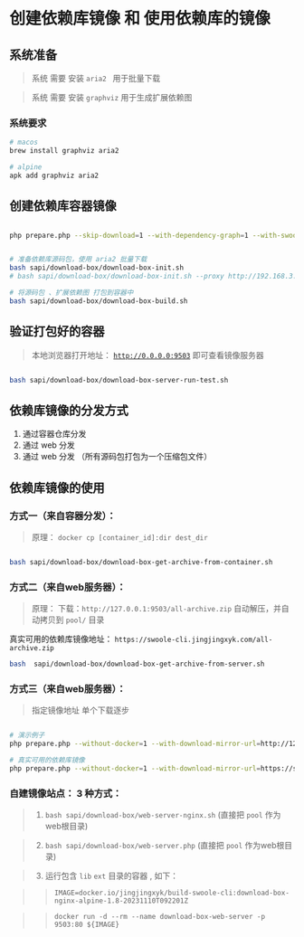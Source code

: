 # 创建依赖库镜像 和 使用依赖库的镜像

## 系统准备

> 系统 需要 安装 `aria2 ` 用于批量下载

> 系统 需要 安装 `graphviz` 用于生成扩展依赖图

### 系统要求

```bash
# macos
brew install graphviz aria2

# alpine
apk add graphviz aria2

```

## 创建依赖库容器镜像

```bash

php prepare.php --skip-download=1 --with-dependency-graph=1 --with-swoole-pgsql=1 +apcu +ds +xlswriter +ssh2 +inotify


# 准备依赖库源码包，使用 aria2 批量下载
bash sapi/download-box/download-box-init.sh
# bash sapi/download-box/download-box-init.sh --proxy http://192.168.3.26:8015

# 将源码包 、扩展依赖图 打包到容器中
bash sapi/download-box/download-box-build.sh

```

## 验证打包好的容器

> 本地浏览器打开地址：   [`http://0.0.0.0:9503`](http://0.0.0.0:9503)  即可查看镜像服务器

```bash

bash sapi/download-box/download-box-server-run-test.sh

```

## 依赖库镜像的分发方式

1. 通过容器仓库分发
1. 通过 web 分发
1. 通过 web 分发 （所有源码包打包为一个压缩包文件）

## 依赖库镜像的使用

### 方式一（来自容器分发）：

> 原理：  `docker cp [container_id]:dir dest_dir`

```bash

bash sapi/download-box/download-box-get-archive-from-container.sh

```

### 方式二（来自web服务器）：

> 原理： 下载：`http://127.0.0.1:9503/all-archive.zip`
> 自动解压，并自动拷贝到 `pool/` 目录

>
真实可用的依赖库镜像地址：  `https://swoole-cli.jingjingxyk.com/all-archive.zip`

```bash
bash  sapi/download-box/download-box-get-archive-from-server.sh
```

### 方式三（来自web服务器）：

> 指定镜像地址 单个下载逐步

```bash

# 演示例子
php prepare.php --without-docker=1 --with-download-mirror-url=http://127.0.0.1:9503

# 真实可用的依赖库镜像
php prepare.php --without-docker=1 --with-download-mirror-url=https://swoole-cli.jingjingxyk.com/


```

### 自建镜像站点： 3 种方式：

> 1. `bash sapi/download-box/web-server-nginx.sh`  (直接把 `pool` 作为web根目录)

> 2. `bash sapi/download-box/web-server.php`       (直接把 `pool` 作为web根目录)

> 3. 运行包含 `lib` `ext` 目录的容器 , 如下：

> > ` IMAGE=docker.io/jingjingxyk/build-swoole-cli:download-box-nginx-alpine-1.8-20231110T092201Z `

> > ` docker run -d --rm --name download-box-web-server -p 9503:80 ${IMAGE} `
